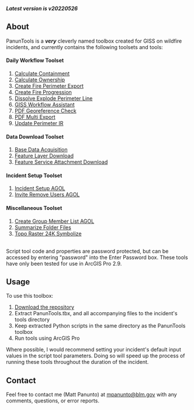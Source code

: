 ***Latest version is v20220526***

## About

PanunTools is a ***very*** cleverly named toolbox created for GISS on wildfire incidents, and currently contains the following toolsets and tools:

#### Daily Workflow Toolset
1. [Calculate Containment](docs/README_CalculateContainment.md)
2. [Calculate Ownership](docs/README_CalculateOwnership.md)
3. [Create Fire Perimeter Export](docs/README_CreateFirePerimeterExport.md)
4. [Create Fire Progression](docs/README_CreateFireProgression.md)
5. [Dissolve Explode Perimeter Line](docs/README_DissolveExplodePerimeterLine.md)
6. [GISS Workflow Assistant](docs/README_GISSWorkflowAssistant.md)
7. [PDF Georeference Check](docs/README_PDFGeoreferenceCheck.md)
8. [PDF Multi Export](docs/README_PDFMultiExport.md)
9. [Update Perimeter IR](docs/README_UpdatePerimeterIR.md)

#### Data Download Toolset
1. [Base Data Acquisition](docs/README_BaseDataAcquisition.md)
2. [Feature Layer Download](docs/README_FeatureLayerDownload.md)
3. [Feature Service Attachment Download](docs/README_FeatureServiceAttachmentDownload.md)

#### Incident Setup Toolset
1. [Incident Setup AGOL](docs/README_IncidentSetupAGOL.md)
2. [Invite Remove Users AGOL](docs/README_InviteRemoveUsersAGOL.md)

#### Miscellaneous Toolset
1. [Create Group Member List AGOL](docs/README_CreateGroupMemberListAGOL.md)
2. [Summarize Folder Files](docs/README_SummarizeFolderFiles.md)
3. [Topo Raster 24K Symbolize](docs/README_TopoRaster24KSymbolize.md)

\
Script tool code and properties are password protected, but can be accessed by entering "password" into the Enter Password box. These tools have only been tested for use in ArcGIS Pro 2.9.

## Usage

To use this toolbox:
1. [Download the repository](https://github.com/mpanunto/PanunTools/archive/refs/heads/main.zip)
2. Extract PanunTools.tbx, and all accompanying files to the incident's tools directory
3. Keep extracted Python scripts in the same directory as the PanunTools toolbox
4. Run tools using ArcGIS Pro

Where possible, I would recommend setting your incident's default input values in the script tool parameters. Doing so will speed up the process of running these tools throughout the duration of the incident.

## Contact
Feel free to contact me (Matt Panunto) at mpanunto@blm.gov with any comments, questions, or error reports.
